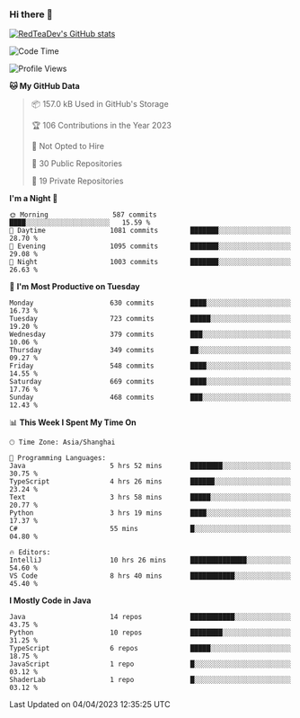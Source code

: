 ### Hi there 👋

<!--
**RedTeaDev/RedTeaDev** is a ✨ _special_ ✨ repository because its `README.md` (this file) appears on your GitHub profile.

Here are some ideas to get you started:

- 🔭 I’m currently working on ...
- 🌱 I’m currently learning ...
- 👯 I’m looking to collaborate on ...
- 🤔 I’m looking for help with ...
- 💬 Ask me about ...
- 📫 How to reach me: ...
- 😄 Pronouns: ...
- ⚡ Fun fact: ...
-->

<!--
[![wakatime](https://wakatime.com/badge/user/6b101ed0-04c0-4490-9283-eb61f2efff96.svg)](https://wakatime.com/@6b101ed0-04c0-4490-9283-eb61f2efff96)
!-->

[![RedTeaDev's GitHub stats](https://github-readme-stats.vercel.app/api?username=RedTeaDev)](https://github.com/anuraghazra/github-readme-stats)
<!--
[![willianrod's wakatime stats](https://github-readme-stats.vercel.app/api/wakatime?username=RedTeaDev)](https://github.com/anuraghazra/github-readme-stats)
!-->
<!--START_SECTION:waka-->
![Code Time](http://img.shields.io/badge/Code%20Time-1%2C323%20hrs%202%20mins-blue)

![Profile Views](http://img.shields.io/badge/Profile%20Views-0-blue)

**🐱 My GitHub Data** 

> 📦 157.0 kB Used in GitHub's Storage 
 > 
> 🏆 106 Contributions in the Year 2023
 > 
> 🚫 Not Opted to Hire
 > 
> 📜 30 Public Repositories 
 > 
> 🔑 19 Private Repositories 
 > 
**I'm a Night 🦉** 

```text
🌞 Morning                587 commits         ████░░░░░░░░░░░░░░░░░░░░░   15.59 % 
🌆 Daytime                1081 commits        ███████░░░░░░░░░░░░░░░░░░   28.70 % 
🌃 Evening                1095 commits        ███████░░░░░░░░░░░░░░░░░░   29.08 % 
🌙 Night                  1003 commits        ███████░░░░░░░░░░░░░░░░░░   26.63 % 
```
📅 **I'm Most Productive on Tuesday** 

```text
Monday                   630 commits         ████░░░░░░░░░░░░░░░░░░░░░   16.73 % 
Tuesday                  723 commits         █████░░░░░░░░░░░░░░░░░░░░   19.20 % 
Wednesday                379 commits         ███░░░░░░░░░░░░░░░░░░░░░░   10.06 % 
Thursday                 349 commits         ██░░░░░░░░░░░░░░░░░░░░░░░   09.27 % 
Friday                   548 commits         ████░░░░░░░░░░░░░░░░░░░░░   14.55 % 
Saturday                 669 commits         ████░░░░░░░░░░░░░░░░░░░░░   17.76 % 
Sunday                   468 commits         ███░░░░░░░░░░░░░░░░░░░░░░   12.43 % 
```


📊 **This Week I Spent My Time On** 

```text
🕑︎ Time Zone: Asia/Shanghai

💬 Programming Languages: 
Java                     5 hrs 52 mins       ████████░░░░░░░░░░░░░░░░░   30.75 % 
TypeScript               4 hrs 26 mins       ██████░░░░░░░░░░░░░░░░░░░   23.24 % 
Text                     3 hrs 58 mins       █████░░░░░░░░░░░░░░░░░░░░   20.77 % 
Python                   3 hrs 19 mins       ████░░░░░░░░░░░░░░░░░░░░░   17.37 % 
C#                       55 mins             █░░░░░░░░░░░░░░░░░░░░░░░░   04.80 % 

🔥 Editors: 
IntelliJ                 10 hrs 26 mins      ██████████████░░░░░░░░░░░   54.60 % 
VS Code                  8 hrs 40 mins       ███████████░░░░░░░░░░░░░░   45.40 % 
```

**I Mostly Code in Java** 

```text
Java                     14 repos            ███████████░░░░░░░░░░░░░░   43.75 % 
Python                   10 repos            ████████░░░░░░░░░░░░░░░░░   31.25 % 
TypeScript               6 repos             █████░░░░░░░░░░░░░░░░░░░░   18.75 % 
JavaScript               1 repo              █░░░░░░░░░░░░░░░░░░░░░░░░   03.12 % 
ShaderLab                1 repo              █░░░░░░░░░░░░░░░░░░░░░░░░   03.12 % 
```




 Last Updated on 04/04/2023 12:35:25 UTC
<!--END_SECTION:waka-->


